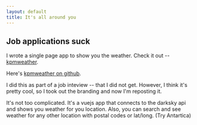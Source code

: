```yaml
---
layout: default
title: It's all around you
---
```


## Job applications suck

I wrote a single page app to show you the weather. Check it out -- [kpmweather][kpmweather-live]. 

Here's [kpmweather on github][kpmweather-github].

I did this as part of a job inteview -- that I did not get. However, I think it's pretty cool, so I took out the branding and now I'm reposting it.

It's not too complicated. It's a vuejs app that connects to the darksky api and shows you weather for you location. Also, you can search and see weather for any other location with postal codes or lat/long. (Try Antartica)

[kpmweather-github]: https://github.com/kpmcguire/kpmcguire-weather
[kpmweather-live]: https://kpmweather.herokuapp.com/ 

